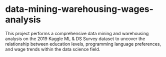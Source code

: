 # data-mining-warehousing-wages-analysis
This project performs a comprehensive data mining and warehousing analysis on the 2019 Kaggle ML &amp; DS Survey dataset to uncover the relationship between education levels, programming language preferences, and wage trends within the data science field.
